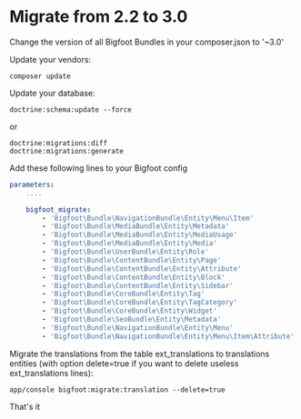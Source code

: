 Migrate from 2.2 to 3.0
=======================

Change the version of all Bigfoot Bundles in your composer.json to '~3.0'

Update your vendors:

```
composer update
```

Update your database:

```
doctrine:schema:update --force
```

or

```
doctrine:migrations:diff
doctrine:migrations:generate
```

Add these following lines to your Bigfoot config

```yml
parameters:
    ....

    bigfoot_migrate:
        - 'Bigfoot\Bundle\NavigationBundle\Entity\Menu\Item'
        - 'Bigfoot\Bundle\MediaBundle\Entity\Metadata'
        - 'Bigfoot\Bundle\MediaBundle\Entity\MediaUsage'
        - 'Bigfoot\Bundle\MediaBundle\Entity\Media'
        - 'Bigfoot\Bundle\UserBundle\Entity\Role'
        - 'Bigfoot\Bundle\ContentBundle\Entity\Page'
        - 'Bigfoot\Bundle\ContentBundle\Entity\Attribute'
        - 'Bigfoot\Bundle\ContentBundle\Entity\Block'
        - 'Bigfoot\Bundle\ContentBundle\Entity\Sidebar'
        - 'Bigfoot\Bundle\CoreBundle\Entity\Tag'
        - 'Bigfoot\Bundle\CoreBundle\Entity\TagCategory'
        - 'Bigfoot\Bundle\CoreBundle\Entity\Widget'
        - 'Bigfoot\Bundle\SeoBundle\Entity\Metadata'
        - 'Bigfoot\Bundle\NavigationBundle\Entity\Menu'
        - 'Bigfoot\Bundle\NavigationBundle\Entity\Menu\Item\Attribute'
```

Migrate the translations from the table ext_translations to translations entities (with option delete=true if you want to delete useless ext_translations lines):

```
app/console bigfoot:migrate:translation --delete=true
```

That's it